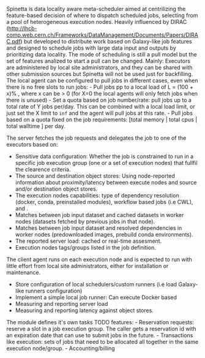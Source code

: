 Spinetta is data locality aware meta-scheduler aimed at centrilizing the feature-based decision of where to dispatch scheduled jobs, selecting from a pool of heterogeneous execution nodes.
Heavily influenced by DIRAC (http://lhcb-comp.web.cern.ch/Frameworks/DataManagement/Documents/Papers/DIRAC.pdf) but developed to distribute work based on Galaxy-like job features and designed to schedule jobs with large data input and outputs by prioritizing data locality.
The mode of scheduling is still a pull model but the set of features analized to start a pull can be changed. Mainly: Executors are administered by local site administrators, and they can be shared with other submission sources but Spinetta will not be used just for backfilling. The local agent can be configured to pull jobs in different cases, even when there is no free slots to run jobs:
    - Pull jobs pp to a local load of L = (100 + x)% , where x can be > 0 (for X=0 the local agents will only fetch jobs when there is unused)
    - Set a quota based on job number/rate: pull jobs up to a total rate of Y jobs per/day. This can be combined with a local load limit, or just set the X limit to `inf` and the agent will pull jobs at this rate.
    - Pull jobs based on a quota fixed on the job requirements: [total memory | total cpus | total walltime ] per day. 

The server fetches the job requests and delegates the job to one of the executors based on:
- Sensitive data configuration: Whether the job is constrained to run in a specific job execution group (one or a set of execution nodes) that fullfil the clearence criteria.
- The source and destination object stores: Using node-reported information about proximity/latency between execute nodes and source and/or destination object stores. 
- The execution nodes capabilities: type of dependency resolution (docker, conda, preinstalled modules), workflow based jobs (i.e CWL), and .
- Matches between job input dataset and cached datasets in worker nodes (datasets fetched by previous jobs in that node). 
- Matches between job input dataset and resolved dependencies in worker nodes (predownloaded images, prebuild conda environments).
- The reported server load: cached or real-time assesment.
- Execution nodes tags/groups listed in the job definition.

The client agent runs on each execution node and is expected to run with little effort from local site administrators, either for installation or maintenance.
- Store configuration of local schedulers/custom runners (i.e load Galaxy-like runners configuration)
- Implement a simple local job runner: Can execute Docker based 
- Measuring and reporting server load
- Measuring and reporting latency against object stores.


The module defines it's own tasks 
TODO features:
    - Reservation requests: reserve a slot in a job execution group. The caller gets a reservation id with an expiration date that can use to submit jobs in the future.
    - Transactions like execution: sets of jobs that need to be allocated all together in the same execution node/group.
    - Accounting/billing

